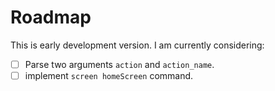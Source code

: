 # Roadmap

This is early development version. I am currently considering:
- [ ] Parse two arguments `action` and `action_name`.
- [ ] implement `screen homeScreen` command.